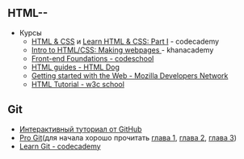 ## HTML--
* Курсы
    * [HTML & CSS](https://www.codecademy.com/learn/web) и [Learn HTML & CSS: Part I](https://www.codecademy.com/learn/learn-html-css) -  codecademy
    * [Intro to HTML/CSS: Making webpages ](https://www.khanacademy.org/computing/computer-programming/html-css) - khanacademy
    * [Front-end Foundations - codeschool](https://www.codeschool.com/courses/front-end-foundations)
    * [HTML guides - HTML Dog](http://htmldog.com/guides/html/)
    * [Getting started with the Web - Mozilla Developers Network](https://developer.mozilla.org/en-US/docs/Learn/Getting_started_with_the_web)
    * [HTML Tutorial - w3c school](http://www.w3schools.com/html/html_intro.asp)

## Git
* [Интерактивный туториал от GitHub](https://try.github.io)
* [Pro Git](https://git-scm.com/book/ru/v1)(для начала хорошо прочитать [глава 1](https://git-scm.com/book/ru/v1/Введение), [глава 2](https://git-scm.com/book/ru/v1/Основы-Git), [глава 3](https://git-scm.com/book/ru/v1/Ветвление-в-Git))
* [Learn Git - codecademy](https://www.codecademy.com/learn/learn-git)
